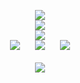 
<p align="center">
  <img src="https://carcuvorous.carrd.co/assets/images/gallery10/ee3446d6.png?v=b471a82b"><br/>
  <img align="center" src="https://spotify-github-profile.kittinanx.com/api/view?uid=jayy2007&cover_image=true&theme=novatorem&show_offline=true&background_color=121212&interchange=false&bar_color=990000&bar_color_cover=false">
    <br/>
  <img src="https://carcuvorous.carrd.co/assets/images/gallery10/aa18af73.png?v=b471a82b">
    <br/>
  <img src="https://carcuvorous.carrd.co/assets/images/gallery13/5d84dc9d.jpg?v=b471a82b" hspace="10" >
  <img src="https://carcuvorous.carrd.co/assets/images/gallery13/abd8e131.png?v=b471a82b" hspace="10" >
  <img src="https://carcuvorous.carrd.co/assets/images/gallery22/5ff5936f.png?v=b471a82b" hspace="10" >
    <br/>
    <br/>
  <img src="https://carcuvorous.carrd.co/assets/images/gallery04/790013b5.gif?v=b471a82b">
</p>
